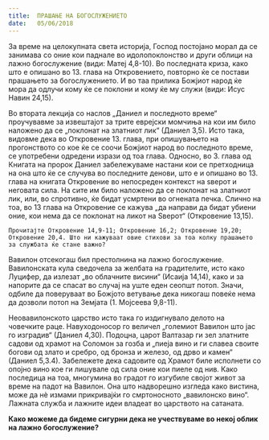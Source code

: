 ```yaml
---
title:  ПРАШАЊЕ НА БОГОСЛУЖЕНИЕТО
date:   05/06/2018
---
```


За време на целокупната света историја, Господ постојано морал да се занимава со оние кои паднале во идолопоклонство и други облици на лажно богослужение (види: Матеј 4,8-10). Во последната криза, како што е опишано во 13. глава на Откровението, повторно ќе се постави прашањето за богослужението. И во таа прилика Божјиот народ ќе мора да одлучи кому ќе се поклони и кому ќе му служи (види: Исус Навин 24,15).

Во втората лекција со наслов „Даниeл и последното време“ проучувавме за извештајот за трите еврејски момчиња на кои им било наложено да се „поклонат на златниот лик“ (Даниeл 3,5). Исто така, видовме дека во Откровение 13. глава, при опишувањето на прогонството со кое ќе се соочи Божјиот народ во последното време, се употребени одредени изрази од тоа глава. Односно, во 3. глава од Книгата на пророк Даниeл забележуваме настани кои се претходница на она што ќе се случува во последните денови, што е и опишано во 13. глава на книгата Откровение во непосреден контекст на ѕверот и неговата сила. На сите им било наложено да се поклонат на златниот лик, или, во спротивно, ќе бидат усмртени во огнената печка. Слично на тоа, во 13 глава на Откровение се кажува „да направи да бидат убиени оние, кои нема да се поклонат на ликот на Ѕверот“ (Откровение 13,15).

`Прочитајте Откровение 14,9-11; Откровение 16,2; Откровение 19,20; Откровение 20,4. Што ни кажуваат овие стихови за тоа колку прашањето за службата ќе стане важно?`

Вавилон отсекогаш бил престолнина на лажно богослужение. Вавилонската кула сведочела за желбата на градителите, исто како Луцифер, да излезат „во облачните висини“ (Исаија 14,14), како и за напорите да се спасат во случај на уште еден сеопшт потоп. Значи, одбиле да поверуваат во Божјото ветување дека никогаш повеќе нема да дозволи потоп на Земјата (1. Мојсеева 9,8-11).

Неовавилонското царство исто така го издигнувало делото на човечките раце. Навуходоносор го величел „големиот Вавилон што јас го изградив“ (Даниeл 4,30). Подоцна, царот Валтазар ги зел златните садови од храмот на Соломон за гозба и „пиеја вино и ги славеа своите богови од злато и сребро, од бронза и железо, од дрво и камен“ (Даниeл 5,3.4). Забележете дека садовите од Храмот биле исполнети со опојно вино кое ги лишувале од сила оние кои пиеле од нив. Како последица на тоа, многумина во градот го изгубиле својот живот за време на падот на Вавилон. Она што надворешно изгледа како вистина, може да нѐ измами прикривајќи го смртоносното „вавилонско вино“. Лажната служба и лажните идеи владеат во царството на сатаната.

**Како можеме да бидеме сигурни дека не учествуваме во некој облик на лажно богослужение?**
